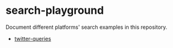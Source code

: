# search-playground

Document different platforms' search examples in this repository.

- [twitter-queries](./twitter-queries.md)
